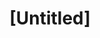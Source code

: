 ---
pid: llp523
title: "[Untitled]"
location_transcription: 
coordinates: "[-75.1656784, 39.9556166]"
zipcode: '19120'
gen_neighborhood: North Philadelphia
neighborhood: Logan,Olney
outside_phl: 
age: '8'
age_range: 6-13
instagram: 
image_file_name: llp_523.jpg
proposal_transcription: Dad painting a picture of Mom and Mom posing for the picture.
topic: Family,Love
topic_summary: 0, 0, 0
type: Mural,Memorial,Image
keywords_other: 
credit: Cynthia
image_labels: 
twitter: 
facebook: 
permalink: "/monuments/llp523/"
layout: item-page
---
